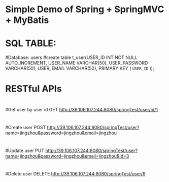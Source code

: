 # Simple Demo of Spring + SpringMVC + MyBatis
# SQL TABLE:
 #Database: users
#create table t_user(USER_ID INT NOT NULL AUTO_INCREMENT,
     USER_NAME VARCHAR(50),
     USER_PASSWORD VARCHAR(50),
     USER_EMAIL VARCHAR(50),
     PRIMARY KEY ( `USER_ID` ));

# RESTful APIs
#
#Get user by user id
 GET http://39.106.107.244:8080/springTest/user/id/1
#
#Create user
 POST http://39.106.107.244:8080/springTest/user?name=jingzhou&password=jingzhou&email=jingzhou
#
#Update user
 PUT http://39.106.107.244:8080/springTest/user?name=jingzhou&password=jingzhou&email=jingzhou&id=3
#
#Delete user
 DELETE http://39.106.107.244:8080/springTest/user/6
